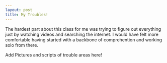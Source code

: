 ```yaml
---
layout: post
title: My Troubles!
---
```


The hardest part about this class for me was trying to figure out everything just by watching videos and searching the internet. I would have felt more comfortable having started with a backbone of comprehention and working solo from there. 

Add Pictures and scripts of trouble areas here!
